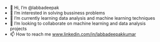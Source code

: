 - 👋 Hi, I’m @labbadeepak 
- 👀 I’m interested in solving bussiness problems
- 🌱 I’m currently learning data analysis and machine learning techniques
- 💞️ I’m looking to collaborate on machine learning and data analysis projects
- 📫 How to reach me www.linkedin.com/in/labbadeepakkumar

<!---
labbadeepak/labbadeepak is a ✨ special ✨ repository because its `README.md` (this file) appears on your GitHub profile.
You can click the Preview link to take a look at your changes.
--->
